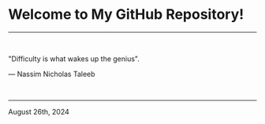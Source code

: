 # Welcome to My GitHub Repository!

---

<br>

"Difficulty is what wakes up the genius"\.

― Nassim Nicholas Taleeb
 
</br>

---
August 26th, 2024

